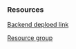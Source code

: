 ### Resources



[Backend deploed link](https://ally-agent-crm-cjgecca2a8c9hjfv.eastus2-01.azurewebsites.net/api/health)

[Resource group](https://portal.azure.com/#@NETORG17588829.onmicrosoft.com/resource/subscriptions/2728e36d-07f8-44c6-ad3b-294923f7587c/resourceGroups/ally-agent-crm_group/overview)